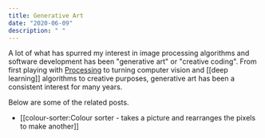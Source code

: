 ```yaml
---
title: Generative Art
date: "2020-06-09"
description: " "
---
```


A lot of what has spurred my interest in image processing algorithms and software development has been "generative art" or "creative coding". From first playing with [Processing](https://github.com/justinpinkney/Processing) to turning computer vision and [[deep learning]] algorithms to creative purposes, generative art has been a consistent interest for many years. 

Below are some of the related posts.

- [[colour-sorter:Colour sorter - takes a picture and rearranges the pixels to make another]]